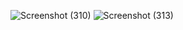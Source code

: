 ![Screenshot (310)](https://user-images.githubusercontent.com/86860245/128379627-50c91e1e-3f25-45d6-b452-31f2752f104d.png)
![Screenshot (313)](https://user-images.githubusercontent.com/86860245/128379699-64928c56-8469-45b6-8802-c05d56e5b858.png)
